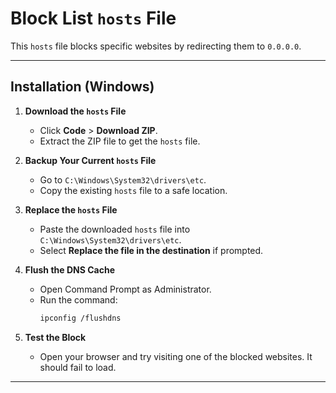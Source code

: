 # Block List `hosts` File

This `hosts` file blocks specific websites by redirecting them to `0.0.0.0`.

---

## Installation (Windows)

1. **Download the `hosts` File**  
   - Click **Code** > **Download ZIP**.  
   - Extract the ZIP file to get the `hosts` file.

2. **Backup Your Current `hosts` File**  
   - Go to `C:\Windows\System32\drivers\etc`.  
   - Copy the existing `hosts` file to a safe location.

3. **Replace the `hosts` File**  
   - Paste the downloaded `hosts` file into `C:\Windows\System32\drivers\etc`.  
   - Select **Replace the file in the destination** if prompted.

4. **Flush the DNS Cache**  
   - Open Command Prompt as Administrator.  
   - Run the command:  
     ```bash
     ipconfig /flushdns
     ```

5. **Test the Block**  
   - Open your browser and try visiting one of the blocked websites. It should fail to load.

---
